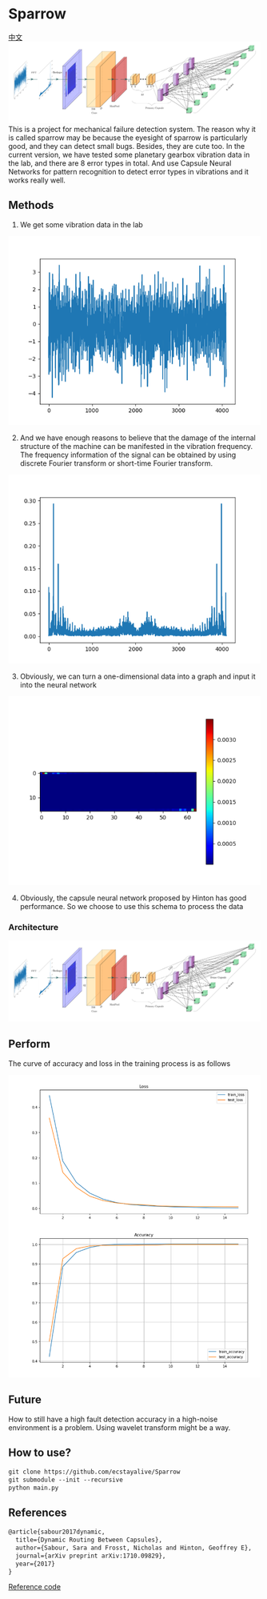 # Sparrow
[中文](./README-ZH.md)
![Sparrow](./docs/arch/Sparrow.png)
This is a project for mechanical failure detection system. The reason why it is called sparrow may be because the eyesight of sparrow is particularly good, and they can detect small bugs. Besides, they are cute too. In the current version, we have tested some planetary gearbox vibration data in the lab, and there are 8 error types in total. And use Capsule Neural Networks for pattern recognition to detect error types in vibrations and it works really well.

## Methods
1. We get some vibration data in the lab

![data](./docs/pics/signal.png)

2. And we have enough reasons to believe that the damage of the internal structure of the machine can be manifested in the vibration frequency. The frequency information of the signal can be obtained by using discrete Fourier transform or short-time Fourier transform.

![data](./docs/pics/signal_by_fft.png)

3. Obviously, we can turn a one-dimensional data into a graph and input it into the neural network

![image](./docs/pics/input_image.png)

4. Obviously, the capsule neural network proposed by Hinton has good performance. So we choose to use this schema to process the data

### Architecture
![Sparrow](./docs/arch/Sparrow.png)

## Perform
The curve of accuracy and loss in the training process is as follows

![perform](./docs/pics/accuracy_and_loss.png)
## Future
How to still have a high fault detection accuracy in a high-noise environment is a problem. Using wavelet transform might be a way.

## How to use?
```
git clone https://github.com/ecstayalive/Sparrow
git submodule --init --recursive
python main.py
```
## References

```
@article{sabour2017dynamic,
  title={Dynamic Routing Between Capsules},
  author={Sabour, Sara and Frosst, Nicholas and Hinton, Geoffrey E},
  journal={arXiv preprint arXiv:1710.09829},
  year={2017}
}
```
[Reference code](https://github.com/XifengGuo/CapsNet-Pytorch)
